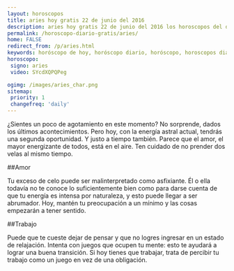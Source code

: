 ```yaml
---
layout: horoscopos
title: aries hoy gratis 22 de junio del 2016 
description: aries hoy gratis 22 de junio del 2016 los horoscopos del dia, amor, trabajo, vida personal. Todas las predicciones para aries gratis. Ahora Tambien podes consultar el Oraculo SI o NO http://horoscopo-del-dia.com/oraculo-si-no/ 
permalink: /horoscopo-diario-gratis/aries/
home: FALSE
redirect_from: /p/aries.html
keywords: horóscopo de hoy, horóscopo diario, horóscopo, horoscopos diarios gratis del dia de hoy, horóscopo diario gratis,horóscopo 2016, horóscopo esperanza gracia, horoscopo aries hoy, horoscop, horóscopos gratis, horoscopo aries, horoscopo aries 2016, Tarot, Astrologia, Zodíaco, aries, horoscopo gratis
horoscopo:
 signo: aries
 video: SYcdXQPQPeg

ogimg: /images/aries_char.png
sitemap:
 priority: 1
 changefreq: 'daily'
---
```



¿Sientes un poco de agotamiento en este momento? No sorprende, dados los últimos acontecimientos. Pero hoy, con la energía astral actual, tendrás una segunda oportunidad. Y justo a tiempo también. Parece que el amor, el mayor energizante de todos, está en el aire. Ten cuidado de no prender dos velas al mismo tiempo.

##Amor

Tu exceso de celo puede ser malinterpretado como asfixiante. Él o ella todavía no te conoce lo suficientemente bien como para darse cuenta de que tu energía es intensa por naturaleza, y esto puede llegar a ser abrumador. Hoy, mantén tu preocupación a un mínimo y las cosas empezarán a tener sentido.

##Trabajo

Puede que te cueste dejar de pensar y que no logres ingresar en un estado de relajación. Intenta con juegos que ocupen tu mente: esto te ayudará a lograr una buena transición. Si hoy tienes que trabajar, trata de percibir tu trabajo como un juego en vez de una obligación.